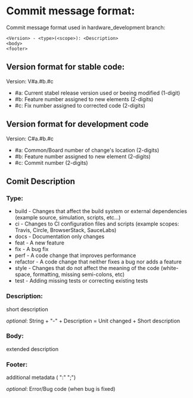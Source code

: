 # Commit message format:

Commit message format used in hardware_development branch:

    <Version> - <type>(<scope>): <Description>
    <body>
    <footer>




## Version format for stable code:

Version: V#a.#b.#c

+ #a: Current stabel release version used or beeing modified (1-digit)
+ #b: Feature number assigned to new elements (2-digits)
+ #c: Fix number assigned to corrected code (2-digits)




## Version format for development code

Version: C#a.#b.#c

+ #a: Common/Board number of change's location (2-digits)
+ #b: Feature number assigned to new element (2-digits)
+ #c: Commit number (2-digits)




## Comit Description
### Type:

- build - Changes that affect the build system or 
  external dependencies (example source, simulation, scripts, etc...)
- ci    - Changes to CI configuration files and 
          scripts (example scopes: Travis, Circle, BrowserStack, SauceLabs)
- docs  - Documentation only changes
- feat  - A new feature
- fix   - A bug fix
- perf  - A code change that improves performance
- refactor - A code change that neither fixes a bug nor adds a feature	
- style - Changes that do not affect the meaning of the 
  code (white-space, formatting, missing semi-colons, etc)
- test  - Adding missing tests or correcting existing tests


### Description:

short description

*optional*: String + "-" + Description = Unit changed + Short description

### Body:

extended description


### Footer:

additional metadata (<string> ":" <string> ";")


*optional*: Error/Bug code (when bug is fixed)